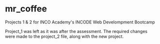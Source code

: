 # mr_coffee

Projects 1 & 2 for INCO Academy's INCODE Web Develompment Bootcamp

Project_1 was left as it was after the assessment. The required changes were made to the project_2 file, along with the new project.
